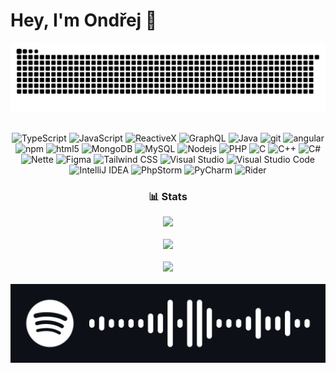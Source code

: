 # Hey, I'm Ondřej 👋

<div align="center">
    <a href=#><img src="https://raw.githubusercontent.com/bulondra/bulondra/master/contributions.svg#gh-dark-mode-only"></a>
    <br />
    <br />
    <p>
        <img alt="TypeScript" src="https://img.shields.io/badge/-TypeScript-007ACC?style=flat-square&logo=typescript&logoColor=white" />
        <img alt="JavaScript" src="https://img.shields.io/badge/-JavaScript-F7DF1E?style=flat-square&logo=javascript&logoColor=black" />
        <img alt="ReactiveX" src="https://img.shields.io/badge/-RxJs-B7178C?style=flat-square&logo=reactivex&logoColor=white" />
        <img alt="GraphQL" src="https://img.shields.io/badge/-GraphQL-E10098?style=flat-square&logo=graphql&logoColor=white" />
        <img alt="Java" src="https://img.shields.io/badge/-Java-F9A03C?style=flat-square&logo=java&logoColor=white" />
        <img alt="git" src="https://img.shields.io/badge/-Git-F05032?style=flat-square&logo=git&logoColor=white" />
        <img alt="angular" src="https://img.shields.io/badge/-Angular-DD0031?style=flat-square&logo=angular&logoColor=white" />
        <img alt="npm" src="https://img.shields.io/badge/-NPM-CB3837?style=flat-square&logo=npm&logoColor=white" />
        <img alt="html5" src="https://img.shields.io/badge/-HTML5-E34F26?style=flat-square&logo=html5&logoColor=white" />
        <img alt="MongoDB" src="https://img.shields.io/badge/-MongoDB-13aa52?style=flat-square&logo=mongodb&logoColor=white" />
        <img alt="MySQL" src="https://img.shields.io/badge/-MySQL-4479A1?style=flat-square&logo=mysql&logoColor=white" />
        <img alt="Nodejs" src="https://img.shields.io/badge/-Nodejs-43853d?style=flat-square&logo=Node.js&logoColor=white" />
        <img alt="PHP" src="https://img.shields.io/badge/-PHP-777BB4?style=flat-square&logo=PHP&logoColor=white" />
        <img alt="C" src="https://img.shields.io/badge/-C-A8B9CC?style=flat-square&logo=c&logoColor=black" />
        <img alt="C++" src="https://img.shields.io/badge/-C++-00599C?style=flat-square&logo=cplusplus&logoColor=white" />
        <img alt="C#" src="https://img.shields.io/badge/-C%23-239120?style=flat-square&logo=csharp&logoColor=white" />
        <img alt="Nette" src="https://img.shields.io/badge/-Nette-3484D2?style=flat-square&logo=nette&logoColor=white" />
        <img alt="Figma" src="https://img.shields.io/badge/-Figma-F24E1E?style=flat-square&logo=figma&logoColor=white" />
        <img alt="Tailwind CSS" src="https://img.shields.io/badge/-Tailwind CSS-06B6D4?style=flat-square&logo=tailwindcss&logoColor=white" />
        <img alt="Visual Studio" src="https://img.shields.io/badge/-Visual Studio-5C2D91?style=flat-square&logo=visualstudio&logoColor=white" />
        <img alt="Visual Studio Code" src="https://img.shields.io/badge/-Visual Studio Code-007ACC?style=flat-square&logo=visualstudiocode&logoColor=white" />
        <img alt="IntelliJ IDEA" src="https://img.shields.io/badge/-IntelliJ IDEA-000000?style=flat-square&logo=intellijidea&logoColor=white" />
        <img alt="PhpStorm" src="https://img.shields.io/badge/-PhpStorm-000000?style=flat-square&logo=phpstorm&logoColor=white" />
        <img alt="PyCharm" src="https://img.shields.io/badge/-PyCharm-000000?style=flat-square&logo=pycharm&logoColor=white" />
        <img alt="Rider" src="https://img.shields.io/badge/-Rider-000000?style=flat-square&logo=rider&logoColor=white" />
    </p>
    <h3 align="center">
        📊 Stats
    </h3>
    <img src="https://github-readme-stats.vercel.app/api?username=bulondra&show_icons=true&hide_border=false&theme=aura">
    <br/>
    <br/>
    <img src="https://github-readme-streak-stats.herokuapp.com/?user=bulondra&theme=aura&hide_border=false">
    <br/>
    <br/>
    <img src="https://github-readme-stats.vercel.app/api/top-langs/?username=bulondra&langs_count=5&hide=Makefile&theme=aura&card_width=445px">
    <br />
    <br />
    <img src="https://raw.githubusercontent.com/bulondra/bulondra/main/icons/spotify.svg">
</div>
